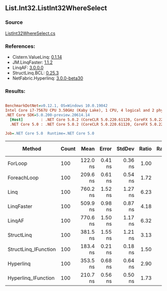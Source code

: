 ﻿## List.Int32.ListInt32WhereSelect

### Source
[ListInt32WhereSelect.cs](../LinqBenchmarks/List/Int32/ListInt32WhereSelect.cs)

### References:
- Cistern.ValueLinq: [0.1.14](https://www.nuget.org/packages/Cistern.ValueLinq/0.1.14)
- JM.LinqFaster: [1.1.2](https://www.nuget.org/packages/JM.LinqFaster/1.1.2)
- LinqAF: [3.0.0.0](https://www.nuget.org/packages/LinqAF/3.0.0.0)
- StructLinq.BCL: [0.25.3](https://www.nuget.org/packages/StructLinq.BCL/0.25.3)
- NetFabric.Hyperlinq: [3.0.0-beta30](https://www.nuget.org/packages/NetFabric.Hyperlinq/3.0.0-beta30)

### Results:
``` ini

BenchmarkDotNet=v0.12.1, OS=Windows 10.0.19042
Intel Core i7-7567U CPU 3.50GHz (Kaby Lake), 1 CPU, 4 logical and 2 physical cores
.NET Core SDK=5.0.200-preview.20614.14
  [Host]        : .NET Core 5.0.2 (CoreCLR 5.0.220.61120, CoreFX 5.0.220.61120), X64 RyuJIT
  .NET Core 5.0 : .NET Core 5.0.2 (CoreCLR 5.0.220.61120, CoreFX 5.0.220.61120), X64 RyuJIT

Job=.NET Core 5.0  Runtime=.NET Core 5.0  

```
|               Method | Count |     Mean |   Error |  StdDev | Ratio | RatioSD |  Gen 0 | Gen 1 | Gen 2 | Allocated |
|--------------------- |------ |---------:|--------:|--------:|------:|--------:|-------:|------:|------:|----------:|
|              ForLoop |   100 | 122.0 ns | 0.41 ns | 0.36 ns |  1.00 |    0.00 |      - |     - |     - |         - |
|          ForeachLoop |   100 | 209.6 ns | 0.61 ns | 0.54 ns |  1.72 |    0.01 |      - |     - |     - |         - |
|                 Linq |   100 | 760.2 ns | 1.52 ns | 1.27 ns |  6.23 |    0.02 | 0.0725 |     - |     - |     152 B |
|           LinqFaster |   100 | 509.9 ns | 0.98 ns | 0.87 ns |  4.18 |    0.01 | 0.3090 |     - |     - |     648 B |
|               LinqAF |   100 | 770.6 ns | 1.50 ns | 1.17 ns |  6.32 |    0.02 |      - |     - |     - |         - |
|           StructLinq |   100 | 381.5 ns | 1.55 ns | 1.21 ns |  3.13 |    0.01 | 0.0305 |     - |     - |      64 B |
| StructLinq_IFunction |   100 | 183.4 ns | 0.21 ns | 0.18 ns |  1.50 |    0.01 |      - |     - |     - |         - |
|            Hyperlinq |   100 | 353.5 ns | 0.68 ns | 0.64 ns |  2.90 |    0.01 |      - |     - |     - |         - |
|  Hyperlinq_IFunction |   100 | 210.7 ns | 0.56 ns | 0.50 ns |  1.73 |    0.01 |      - |     - |     - |         - |

